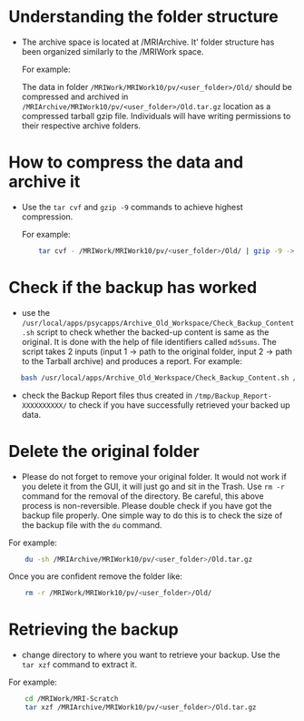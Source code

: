 # Understanding the folder structure

- The archive space is located at /MRIArchive. It' folder structure has been organized similarly to the /MRIWork space.

  For example:

  The data in folder ```/MRIWork/MRIWork10/pv/<user_folder>/Old/``` should be compressed and archived in ```/MRIArchive/MRIWork10/pv/<user_folder>/Old.tar.gz``` location as a compressed tarball gzip file. Individuals will have writing permissions to their respective archive folders.



# How to compress the data and archive it

- Use the ```tar cvf``` and ```gzip -9``` commands to achieve highest compression. 

  For example:

  ```bash
      tar cvf - /MRIWork/MRIWork10/pv/<user_folder>/Old/ | gzip -9 -> /MRIArchive/MRIWork10/pv/<user_folder>/Old.tar.gz
  ```

# Check if the backup has worked 

- use the ```/usr/local/apps/psycapps/Archive_Old_Workspace/Check_Backup_Content.sh``` script to check whether the backed-up content is same as the original. It is done with the help of file identifiers called ```md5sums```. The script takes 2 inputs (input 1 -> path to the original folder, input 2 -> path to the Tarball archive) and produces a report. For example:

```bash
   bash /usr/local/apps/Archive_Old_Workspace/Check_Backup_Content.sh /MRIWork/MRIWork10/pv/<user_folder>/Old/ /MRIArchive/MRIWork10/pv/<user_folder>/Old.tar.gz
```
- check the Backup Report files thus created in ```/tmp/Backup_Report-XXXXXXXXXX/``` to check if you have successfully retrieved your backed up data.


# Delete the original folder

- Please do not forget to remove your original folder. It would not work if you delete it from the GUI, it will just go and sit in the Trash. Use ```rm -r``` command for the removal of the directory. Be careful, this above process is non-reversible. Please double check if you have got the backup file properly. One simple way to do this is to check the size of the backup file with the `du` command. 

For example:

```bash
    du -sh /MRIArchive/MRIWork10/pv/<user_folder>/Old.tar.gz

```

Once you are confident remove the folder like:

```bash
    rm -r /MRIWork/MRIWork10/pv/<user_folder>/Old/
```

# Retrieving the backup

- change directory to where you want to retrieve your backup. Use the ```tar xzf``` command to extract it.

For example:

```bash
    cd /MRIWork/MRI-Scratch
    tar xzf /MRIArchive/MRIWork10/pv/<user_folder>/Old.tar.gz
   
```



